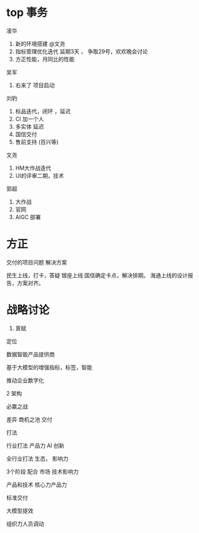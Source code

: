 
#   top 事务

凌华

1. 新的环境搭建 @文尧
2. 指标管理优化迭代 延期3天 ， 争取29号，欢欢晚会讨论
3. 方正性能，月同比的性能

吴军

1. 右来了 项目启动

刘豹

1. 标品迭代，闭环 ，延迟
2. CI  加一个人
3. 多实体 延迟
4. 国信交付
5. 售前支持 (百兴等)

文尧

1. HM大作战迭代
2. UI的评审二期，技术

郭超
1. 大作战
2. 官网
3.  AIGC 部署








#  方正

交付的项目问题 解决方案

民生上线，打卡，答疑
银座上线
国信确定卡点，解决排期。
海通上线的设计报告，方案对齐。





#   战略讨论


1.  禀赋


定位

数据智能产品提供商

基于大模型的增强指标，标签，智能

推动企业数字化


2 
架构

必赢之战

差异
商机之池
交付

打法

行业打法
产品力 AI
创新

全行业打法
生态， 影响力

3个阶段
配合 市场 技术影响力

产品和技术 核心力产品力

标准交付

大模型提效

组织力人员调动











